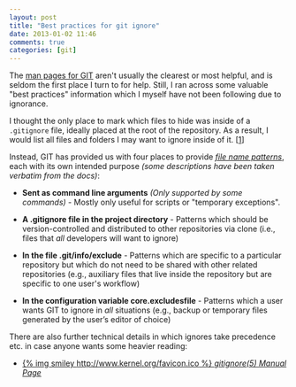 ```yaml
---
layout: post
title: "Best practices for git ignore"
date: 2013-01-02 11:46
comments: true
categories: [git]
---
```

The [man pages for GIT](http://www.kernel.org/pub/software/scm/git/docs/) aren't usually the clearest or most helpful, and is seldom the first place I turn to for help. Still, I ran across some valuable "best practices" information which I myself have not been following due to ignorance.<!-- more --> 

I thought the only place to mark which files to hide was inside of a `.gitignore` file, ideally placed at the root of the repository. As a result, I would list all files and folders I may want to ignore inside of it. [[1](https://github.com/FlixelCommunity/flixel/blob/dev/.gitignore)]

Instead, GIT has provided us with four places to provide [_file name patterns_](http://www.kernel.org/pub/software/scm/git/docs/gitignore.html#_pattern_format), each with its own intended purpose _(some descriptions have been taken verbatim from the docs)_:

 * **Sent as command line arguments** _(Only supported by some commands)_ - Mostly only useful for scripts or "temporary exceptions".

 * **A .gitignore file in the project directory** - Patterns which should be version-controlled and distributed to other repositories via clone (i.e., files that _all_ developers will want to ignore)

 * **In the file .git/info/exclude** - Patterns which are specific to a particular repository but which do not need to be shared with other related repositories (e.g., auxiliary files that live inside the repository but are specific to one user's workflow)

 * **In the configuration variable core.excludesfile** - Patterns which a user wants GIT to ignore in _all_ situations (e.g., backup or temporary files generated by the user’s editor of choice)


There are also further technical details in which ignores take precedence etc. in case anyone wants some heavier reading:

 * [{% img smiley http://www.kernel.org/favicon.ico %} _gitignore(5) Manual Page_](http://www.kernel.org/pub/software/scm/git/docs/gitignore.html)

